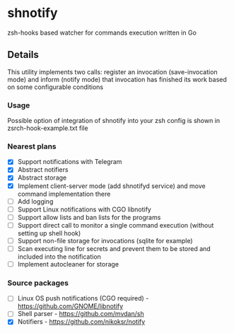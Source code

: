 # shnotify
zsh-hooks based watcher for commands execution written in Go

## Details
This utility implements two calls: register an invocation (save-invocation mode) and inform (notify mode) that invocation has finished its work based on some configurable conditions

### Usage
Possible option of integration of shnotify into your zsh config is shown in zsrch-hook-example.txt file

### Nearest plans
 - [x] Support notifications with Telegram 
 - [x] Abstract notifiers
 - [x] Abstract storage
 - [x] Implement client-server mode (add shnotifyd service) and move command implementation there
 - [ ] Add logging
 - [ ] Support Linux notifications with CGO libnotify
 - [ ] Support allow lists and ban lists for the programs
 - [ ] Support direct call to monitor a single command execution (without setting up shell hook)
 - [ ] Support non-file storage for invocations (sqlite for example)
 - [ ] Scan executing line for secrets and prevent them to be stored and included into the notification
 - [ ] Implement autocleaner for storage

### Source packages
 - [ ] Linux OS push notifications (CGO required) - https://github.com/GNOME/libnotify
 - [ ] Shell parser - https://github.com/mvdan/sh
 - [x] Notifiers - https://github.com/nikoksr/notify
